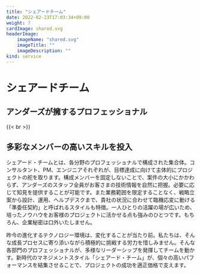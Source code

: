 ```yaml
---
title: "シェアードチーム"
date: 2022-02-23T17:03:34+09:00
weight: 7
cardImage: shared.svg
headerImage:
    imageName: "shared.svg"
    imageTitle: ""
    imageDescription: ""
kind: service
---
```


# シェアードチーム  

## アンダーズが擁するプロフェッショナル  

{{< br >}}

## 多彩なメンバーの高いスキルを投入

シェアード・チームとは、各分野のプロフェッショナルで構成された集合体。コンサルタント、PM、エンジニアそれぞれが、目標達成に向けて主体的にプロジェクトの舵を取ります。構成メンバーを固定しないことで、案件の大小にかかわらず、アンダーズのスタッフ全員がお客さまの技術情報を自然に把握。必要に応じて知見を提供することが可能です。また業務範囲を限定することなく、戦略立案から設計、運用、ヘルプデスクまで、貴社の状況に合わせて臨機応変に動ける「準委任契約」と呼ばれるスタイルも特徴。一人ひとりの活躍の場が広いため、培ったノウハウをお客様のプロジェクトに活かせる点も強みのひとつです。もちろん、企業秘密は口外いたしません。

昨今の進化するテクノロジー環境は、変化することが当たり前。私たちは、そんな成長プロセスに寄り添いながら積極的に挑戦する労力を惜しみません。そんな各部門のプロフェッショナルが、多様なリーダーシップを発揮してチームを動かす。新時代のマネジメントスタイル「シェアード・チーム」が、個々の高いパフォーマンスを結集させることで、プロジェクトの成功を適正価格で支えます。